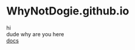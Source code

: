 # WhyNotDogie.github.io
hi  
dude why are you here  
[docs](https://WhyNotDogie.github.io/api/docs "docs")
